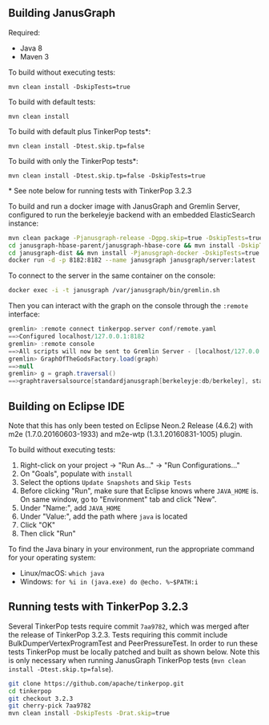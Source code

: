 Building JanusGraph
--------------

Required:

* Java 8
* Maven 3

To build without executing tests:

```
mvn clean install -DskipTests=true
```

To build with default tests:

```
mvn clean install
```

To build with default plus TinkerPop tests\*:

```
mvn clean install -Dtest.skip.tp=false
```

To build with only the TinkerPop tests\*:

```
mvn clean install -Dtest.skip.tp=false -DskipTests=true
```

\* See note below for running tests with TinkerPop 3.2.3

To build and run a docker image with JanusGraph and Gremlin Server, configured
to run the berkeleyje backend with an embedded ElasticSearch instance:

```bash
mvn clean package -Pjanusgraph-release -Dgpg.skip=true -DskipTests=true
cd janusgraph-hbase-parent/janusgraph-hbase-core && mvn install -DskipTests=true && cd ../..
cd janusgraph-dist && mvn install -Pjanusgraph-docker -DskipTests=true docker:build
docker run -d -p 8182:8182 --name janusgraph janusgraph/server:latest
```

To connect to the server in the same container on the console:

```bash
docker exec -i -t janusgraph /var/janusgraph/bin/gremlin.sh
```

Then you can interact with the graph on the console through the `:remote` interface:

```groovy
gremlin> :remote connect tinkerpop.server conf/remote.yaml
==>Configured localhost/127.0.0.1:8182
gremlin> :remote console
==>All scripts will now be sent to Gremlin Server - [localhost/127.0.0.1:8182] - type ':remote console' to return to local mode
gremlin> GraphOfTheGodsFactory.load(graph)
==>null
gremlin> g = graph.traversal()
==>graphtraversalsource[standardjanusgraph[berkeleyje:db/berkeley], standard]
```

## Building on Eclipse IDE
Note that this has only been tested on Eclipse Neon.2 Release (4.6.2) with m2e (1.7.0.20160603-1933) and m2e-wtp (1.3.1.20160831-1005) plugin.


To build without executing tests:

1. Right-click on your project -> "Run As..." -> "Run Configurations..."
2. On "Goals", populate with `install`
3. Select the options `Update Snapshots` and `Skip Tests`
4. Before clicking "Run", make sure that Eclipse knows where `JAVA_HOME` is. On same window, go to "Environment" tab and click "New".
5. Under "Name:", add `JAVA_HOME`
6. Under "Value:", add the path where `java` is located
7. Click "OK"
8. Then click "Run"

To find the Java binary in your environment, run the appropriate command for your operating system:
* Linux/macOS: `which java`
* Windows: `for %i in (java.exe) do @echo. %~$PATH:i`

## Running tests with TinkerPop 3.2.3

Several TinkerPop tests require commit `7aa9782`, which was merged after the release of TinkerPop 3.2.3. Tests requiring this commit include BulkDumperVertexProgramTest and PeerPressureTest. In order to run these tests TinkerPop must be locally patched and built as shown below. Note this is only necessary when running JanusGraph TinkerPop tests (`mvn clean install -Dtest.skip.tp=false`).

```bash
git clone https://github.com/apache/tinkerpop.git
cd tinkerpop
git checkout 3.2.3
git cherry-pick 7aa9782
mvn clean install -DskipTests -Drat.skip=true
```
